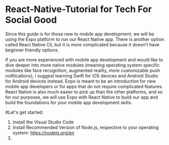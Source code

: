# React-Native-Tutorial for Tech For Social Good
Since this guide is for those new to mobile app development, we will be using the Expo platform to run our React Native app. There is another option called React Native Cli, but it is more complicated because it doesn't have beginner friendly options. 

If you are more experienced with mobile app development and would like to dive deeper into more native modules (meaning operating system specific modules like face recognition, augmented reality, more customizable push notfiications), I suggest learning Swift for iOS devices and Android Studio for Android devices instead. Expo is meant to be an introduction for new mobile app developers or for apps that do not require complicated features. React Native is also much easier to pick up than the other platforms, and so for our purposes, we will use Expo with React Native to build our app and build the foundations for your mobile app development skills.

#Let's get started:
1) Install the Visual Studio Code
2) Install Recommended Version of Node.js, respective to your operating system: https://nodejs.org/en
3) 
